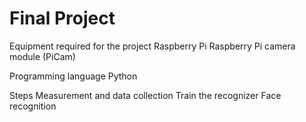 # Final Project

Equipment required for the project
Raspberry Pi 
Raspberry Pi camera module (PiCam)


Programming language
Python


Steps
Measurement and data collection
Train the recognizer
Face recognition
